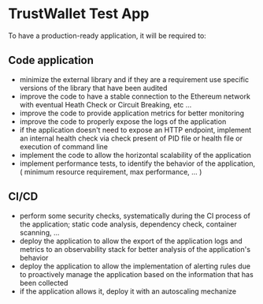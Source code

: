 # TrustWallet Test App

To have a production-ready application, it will be required to:
## Code application

- minimize the external library and if they are a requirement use specific versions of the library that have been audited
- improve the code to have a stable connection to the Ethereum network with eventual Heath Check or Circuit Breaking, etc ...
- improve the code to provide application metrics for better monitoring
- improve the code to properly expose the logs of the application
- if the application doesn't need to expose an HTTP endpoint, implement an internal health check via check present of PID file or health file or execution of command line
- implement the code to allow the horizontal scalability of the application
- implement performance tests, to identify the behavior of the application, ( minimum resource requirement, max performance, ... )

## CI/CD
- perform some security checks, systematically during the CI process of the application; static code analysis, dependency check, container scanning, ...
- deploy the application to allow the export of the application logs and metrics to an observability stack for better analysis of the application's behavior
- deploy the application to allow the implementation of alerting rules due to proactively manage the application based on the information that has been collected
- if the application allows it, deploy it with an autoscaling mechanize
